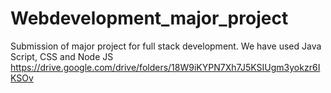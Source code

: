 # Webdevelopment_major_project
Submission of major project for full stack development.
We have used Java Script, CSS and Node JS
https://drive.google.com/drive/folders/18W9iKYPN7Xh7J5KSIUgm3yokzr6IKSOv
